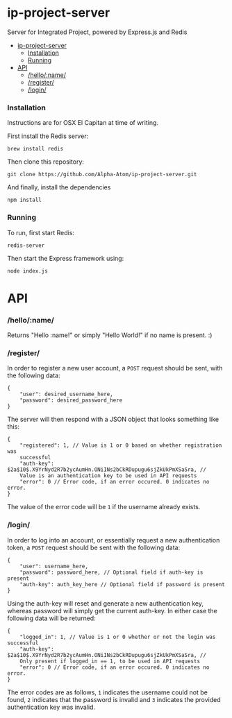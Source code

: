 # ip-project-server
Server for Integrated Project, powered by Express.js and Redis

* [ip-project-server](#ip-project-server)
    * [Installation](#installation)
    * [Running](#running)
* [API](#api)
    * [/hello/:name/](#helloname)
    * [/register/](#register)
    * [/login/](#login)

### Installation
Instructions are for OSX El Capitan at time of writing.

First install the Redis server:
```
brew install redis
```
Then clone this repository:
```
git clone https://github.com/Alpha-Atom/ip-project-server.git
```
And finally, install the dependencies
```
npm install
```

### Running
To run, first start Redis:
```
redis-server
```

Then start the Express framework using:
```
node index.js
```

# API

### /hello/:name/
Returns "Hello :name!" or simply "Hello World!" if no name is present. :)

### /register/
In order to register a new user account, a `POST` request should be sent, with
the following data:
```
{
    "user": desired_username_here,
    "password": desired_password_here
}
```
The server will then respond with a JSON object that looks something like this:
```
{
    "registered": 1, // Value is 1 or 0 based on whether registration was
    successful
    "auth-key": $2a$10$.X9YrNyd2R7b2ycAumHn.ONiINs2bCkRDupugu6sjZkUkPmXSaSra, //
    Value is an authentication key to be used in API requests
    "error": 0 // Error code, if an error occured. 0 indicates no error.
}
```
The value of the error code will be `1` if the username already exists.

### /login/
In order to log into an account, or essentially request a new authentication
token, a `POST` request should be sent with the following data:
```
{
    "user": username_here,
    "password": password_here, // Optional field if auth-key is present
    "auth-key": auth_key_here // Optional field if password is present
}
```
Using the auth-key will reset and generate a new authentication key, whereas
password will simply get the current auth-key. In either case the following data
will be returned:
```
{
    "logged_in": 1, // Value is 1 or 0 whether or not the login was successful
    "auth-key": $2a$10$.X9YrNyd2R7b2ycAumHn.ONiINs2bCkRDupugu6sjZkUkPmXSaSra, //
    Only present if logged_in == 1, to be used in API requests
    "error": 0 // Error code, if an error occured. 0 indicates no error.
}
```
The error codes are as follows, `1` indicates the username could not be found,
`2` indicates that the password is invalid and `3` indicates the provided
authentication key was invalid.
